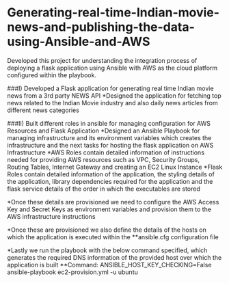 # Generating-real-time-Indian-movie-news-and-publishing-the-data-using-Ansible-and-AWS

Developed this project for understanding the integration process of deploying a flask application using Ansible with AWS as the cloud platform configured within the playbook.

###I) Developed a Flask application for generating real time Indian movie news from a 3rd party NEWS API
*Designed the application for fetching top news related to the Indian Movie industry and also daily news articles from different news categories

###II) Built different roles in ansible for managing configuration for AWS Resources and Flask Application
*Designed an Ansible Playbook for managing infrastructure and its environment variables which creates the infrastructure and the next tasks for hosting the flask application on AWS Infrastructure
*AWS Roles contain detailed information of instructions needed for providing AWS resources such as VPC, Security Groups, Routing Tables, Internet Gateway and creating an EC2 Linux Instance
*Flask Roles contain detailed information of the application, the styling details of the application, library dependencies required for the application and the flask service details of the order in which the executables are stored

*Once these details are provisioned we need to configure the AWS Access Key and Secret Keys as environment variables and provision them to the AWS infrastructure instructions

*Once these are provisioned we also define the details of the hosts on which the application is executed within the **ansible.cfg configuration file

*Lastly we run the playbook with the below command specified, which generates the required DNS information of the provided host over which the application is built
**Command: ANSIBLE_HOST_KEY_CHECKING=False ansible-playbook ec2-provision.yml -u ubuntu
